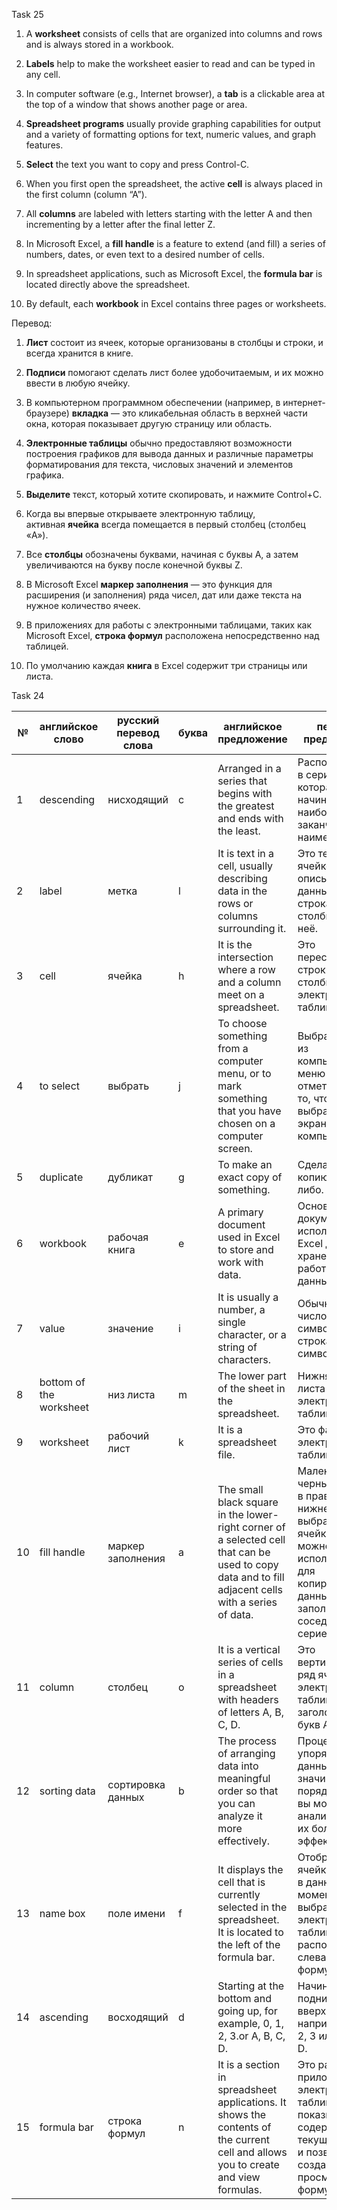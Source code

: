 
Task 25

1. A **worksheet** consists of cells that are organized into columns and rows and is always stored in a workbook.
    
2. **Labels** help to make the worksheet easier to read and can be typed in any cell.
    
3. In computer software (e.g., Internet browser), a **tab** is a clickable area at the top of a window that shows another page or area.
    
4. **Spreadsheet programs** usually provide graphing capabilities for output and a variety of formatting options for text, numeric values, and graph features.
    
5. **Select** the text you want to copy and press Control-C.
    
6. When you first open the spreadsheet, the active **cell** is always placed in the first column (column “A”).
    
7. All **columns** are labeled with letters starting with the letter A and then incrementing by a letter after the final letter Z.
    
8. In Microsoft Excel, a **fill handle** is a feature to extend (and fill) a series of numbers, dates, or even text to a desired number of cells.
    
9. In spreadsheet applications, such as Microsoft Excel, the **formula bar** is located directly above the spreadsheet.
    
10. By default, each **workbook** in Excel contains three pages or worksheets.

Перевод:

1. **Лист** состоит из ячеек, которые организованы в столбцы и строки, и всегда хранится в книге.
    
2. **Подписи** помогают сделать лист более удобочитаемым, и их можно ввести в любую ячейку.
    
3. В компьютерном программном обеспечении (например, в интернет-браузере) **вкладка** — это кликабельная область в верхней части окна, которая показывает другую страницу или область.
    
4. **Электронные таблицы** обычно предоставляют возможности построения графиков для вывода данных и различные параметры форматирования для текста, числовых значений и элементов графика.
    
5. **Выделите** текст, который хотите скопировать, и нажмите Control+C.
    
6. Когда вы впервые открываете электронную таблицу, активная **ячейка** всегда помещается в первый столбец (столбец «A»).
    
7. Все **столбцы** обозначены буквами, начиная с буквы A, а затем увеличиваются на букву после конечной буквы Z.
    
8. В Microsoft Excel **маркер заполнения** — это функция для расширения (и заполнения) ряда чисел, дат или даже текста на нужное количество ячеек.
    
9. В приложениях для работы с электронными таблицами, таких как Microsoft Excel, **строка формул** расположена непосредственно над таблицей.
    
10. По умолчанию каждая **книга** в Excel содержит три страницы или листа.

Task 24

| №   | английское слово        | русский перевод слова | буква | английское предложение                                                                                                                              | перевод предложения                                                                                                                                          |
| --- | ----------------------- | --------------------- | ----- | --------------------------------------------------------------------------------------------------------------------------------------------------- | ------------------------------------------------------------------------------------------------------------------------------------------------------------ |
| 1   | descending              | нисходящий            | c     | Arranged in a series that begins with the greatest and ends with the least.                                                                         | Расположенный в серии, которая начинается с наибольшего и заканчивается наименьшим.                                                                          |
| 2   | label                   | метка                 | l     | It is text in a cell, usually describing data in the rows or columns surrounding it.                                                                | Это текст в ячейке, обычно описывающий данные в строках или столбцах вокруг неё.                                                                             |
| 3   | cell                    | ячейка                | h     | It is the intersection where a row and a column meet on a spreadsheet.                                                                              | Это пересечение строки и столбца в электронной таблице.                                                                                                      |
| 4   | to select               | выбрать               | j     | To choose something from a computer menu, or to mark something that you have chosen on a computer screen.                                           | Выбрать что-то из компьютерного меню или отметить что-то, что вы выбрали на экране компьютера.                                                               |
| 5   | duplicate               | дубликат              | g     | To make an exact copy of something.                                                                                                                 | Сделать точную копию чего-либо.                                                                                                                              |
| 6   | workbook                | рабочая книга         | e     | A primary document used in Excel to store and work with data.                                                                                       | Основной документ, используемый в Excel для хранения и работы с данными.                                                                                     |
| 7   | value                   | значение              | i     | It is usually a number, a single character, or a string of characters.                                                                              | Обычно это число, один символ или строка символов.                                                                                                           |
| 8   | bottom of the worksheet | низ листа             | m     | The lower part of the sheet in the spreadsheet.                                                                                                     | Нижняя часть листа в электронной таблице.                                                                                                                    |
| 9   | worksheet               | рабочий лист          | k     | It is a spreadsheet file.                                                                                                                           | Это файл электронной таблицы.                                                                                                                                |
| 10  | fill handle             | маркер заполнения     | a     | The small black square in the lower-right corner of a selected cell that can be used to copy data and to fill adjacent cells with a series of data. | Маленький черный квадрат в правом нижнем углу выбранной ячейки, который можно использовать для копирования данных и заполнения соседних ячеек серией данных. |
| 11  | column                  | столбец               | o     | It is a vertical series of cells in a spreadsheet with headers of letters A, B, C, D.                                                               | Это вертикальный ряд ячеек в электронной таблице с заголовками из букв A, B, C, D.                                                                           |
| 12  | sorting data            | сортировка данных     | b     | The process of arranging data into meaningful order so that you can analyze it more effectively.                                                    | Процесс упорядочивания данных в значимый порядок, чтобы вы могли анализировать их более эффективно.                                                          |
| 13  | name box                | поле имени            | f     | It displays the cell that is currently selected in the spreadsheet. It is located to the left of the formula bar.                                   | Отображает ячейку, которая в данный момент выбрана в электронной таблице. Он расположен слева от строки формул.                                              |
| 14  | ascending               | восходящий            | d     | Starting at the bottom and going up, for example, 0, 1, 2, 3.or A, B, C, D.                                                                         | Начиная снизу и поднимаясь вверх, например, 0, 1, 2, 3 или A, B, C, D.                                                                                       |
| 15  | formula bar             | строка формул         | n     | It is a section in spreadsheet applications. It shows the contents of the current cell and allows you to create and view formulas.                  | Это раздел в приложениях электронных таблиц. Он показывает содержимое текущей ячейки и позволяет создавать и просматривать формулы.                          |